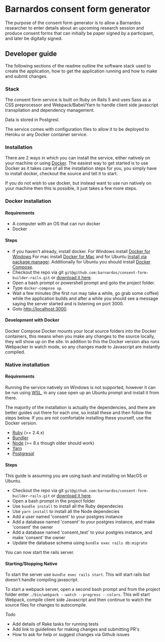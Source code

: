 # Barnardos consent form generator

The purpose of the consent form generator is to allow a Barnardos researcher to
enter details about an upcoming research session and produce consent forms that can 
initially be paper signed by a participant, and later be digitally signed.

## Developer guide

The following sections of the readme outline the software stack used to create the application,
how to get the application running and how to make and submit changes.


### Stack

The consent form service is built on Ruby on Rails 5 and uses Sass as a CSS preprocessor and 
Webpack/Babel/Yarn to handle client side javascript transpilation and dependency management.

Data is stored in Postgresl.

The service comes with configuration files to allow it to be deployed to Heroku or any Docker container
service.

### Installation

There are 2 ways in which you can install the service, either natively on your machine or 
using [Docker](https://www.docker.com/). The easiest way to get started is to use Docker as it takes care of all the
installation steps for you, you simply have to install docker, checkout the source and 
tell it to start.

If you do not wish to use docker, but instead want to use run natively on your machine then 
this is possible, it just takes a few more steps.

### Docker installation

#### Requirements
* A computer with an OS that can run docker
* Docker

#### Steps
* If you haven't already, install docker. For Windows install [Docker for Windows](https://www.docker.com/docker-windows)
For mac install [Docker for Mac](https://www.docker.com/docker-mac) and for Ubuntu [Install via package manager](https://docs.docker.com/engine/installation/linux/docker-ce/ubuntu/#uninstall-old-versions). Additionally for 
Ubuntu you should install [Docker Compose](https://docs.docker.com/compose/install/#install-compose).
* Checkout the repo via git `git@github.com:barnardos/consent-form-builder-rails.git` or 
[download it here](https://github.com/barnardos/consent-form-builder-rails/archive/master.zip).
* Open a bash prompt or powershell prompt and goto the project folder.
* Type `docker-compose up`.
* Wait a few minutes (the first run may take a while, go grab some coffee) while the application builds and after a while
you should see a message saying the server started and is listening on port 3000.
* Goto [http://localhost:3000](http://localhost:3000).

#### Development with Docker
Docker Compose Docker mounts your local source folders into the Docker containers, this
means when you make any changes to the source locally, they will show up on the site. In addition to
this the Docker version also runs Webpacker in watch mode, so any changes made to Javascript are instantly 
compiled.

### Native installation

#### Requirements
Running the service natively on Windows is not supported, however it can be run using 
[WSL](https://msdn.microsoft.com/en-gb/commandline/wsl/about), in any 
case open up an Ubuntu prompt and install it from there.  

The majority of the installation is actually the dependencies, and there are better guides out there for
each one, so install these and then follow the steps below. If you are not comfortable
installing these yourself, use the Docker version.

* [Ruby](https://www.ruby-lang.org/en/) (>= 2.4.x)
* [Bundler](http://bundler.io/)
* [Node](https://nodejs.org/en/) (>= 8.x though older should work)
* [Yarn](https://yarnpkg.com/en/)
* [Postgresql](https://www.postgresql.org/)

#### Steps
This guide is assuming you are using bash and installing on MacOS or Ubuntu.
* Checkout the repo via git `git@github.com:barnardos/consent-form-builder-rails.git` or 
[download it here](https://github.com/barnardos/consent-form-builder-rails/archive/master.zip).
* Open a bash prompt in the project folder
* Use `bundle install` to install all the Ruby dependecies
* Use `yarn install` to install all the Node dependecies
* Add a user named 'consent' to your postgres instance
* Add a database named 'consent' to your postgres instance, and make 'consent' the owner
* Add a database named 'consent_test' to your postgres instance, and make 'consent' the owner
* Update the database schema using `bundle exec rails db:migrate`

You can now start the rails server.

#### Starting/Stopping Native

To start the server use `bundle exec rails start`. This will start rails but doesn't handle compiling
javascript.

To start a webpack server, open a second bash prompt and from the project folder enter 
`./bin/webpack --watch --progress --colors`. This will start Webpack, compile client side Javascript 
and then continue to watch the source files for changes to autocompile.

*Todo*

* Add details of Rake tasks for running tests
* Add link to guidelines for making changes and submitting PR's
* How to ask for help or suggest changes via Github issues
